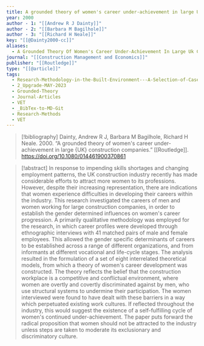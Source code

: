 ```yaml
---
title: A grounded theory of women's career under-achievement in large UK construction companies
year: 2000
author - 1: "[[Andrew R J Dainty]]"
author - 2: "[[Barbara M Bagilhole]]"
author - 3: "[[Richard H Neale]]"
key: "[[@Dainty2000-cc]]"
aliases:
  - A Grounded Theory Of Women's Career Under-Achievement In Large Uk Construction Companies
journal: "[[Construction Management and Economics]]"
publisher: "[[Routledge]]"
type: "[[@article]]"
tags:
  - Research-Methodology-in-the-Built-Environment---A-Selection-of-Case-Studies
  - 2_Upgrade-MAY-2023
  - Grounded-Theory
  - Journal-Articles
  - VET
  - _BibTex-to-MD-Git
  - Research-Methods
  - VET
---
```


> [!bibliography]
> Dainty, Andrew R J, Barbara M Bagilhole, Richard H Neale. 2000. “A grounded theory of women's career under-achievement in large {UK} construction companies.” [[Routledge]]. https://doi.org/10.1080/014461900370861

> [!abstract]
> In response to impending skills shortages and changing employment patterns, the UK construction industry recently has made considerable efforts to attract more women to its professions. However, despite their increasing representation, there are indications that women experience difficulties in developing their careers within the industry. This research investigated the careers of men and women working for large construction companies, in order to establish the gender determined influences on women's career progression. A primarily qualitative methodology was employed for the research, in which career profiles were developed through ethnographic interviews with 41 matched pairs of male and female employees. This allowed the gender specific determinants of careers to be established across a range of different organizations, and from informants at different vocational and life-cycle stages. The analysis resulted in the formulation of a set of eight interrelated theoretical models, from which a theory of women's career development was constructed. The theory reflects the belief that the construction workplace is a competitive and conflictual environment, where women are overtly and covertly discriminated against by men, who use structural systems to undermine their participation. The women interviewed were found to have dealt with these barriers in a way which perpetuated existing work cultures. If reflected throughout the industry, this would suggest the existence of a self-fulfilling cycle of women's continued under-achievement. The paper puts forward the radical proposition that women should not be attracted to the industry unless steps are taken to moderate its exclusionary and discriminatory culture.